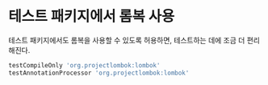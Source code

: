 # 테스트 패키지에서 롬복 사용

테스트 패키지에서도 롬복을 사용할 수 있도록 허용하면, 테스트하는 데에 조금 더 편리해진다.<br>

```groovy
testCompileOnly 'org.projectlombok:lombok'
testAnnotationProcessor 'org.projectlombok:lombok'
```

<br>

